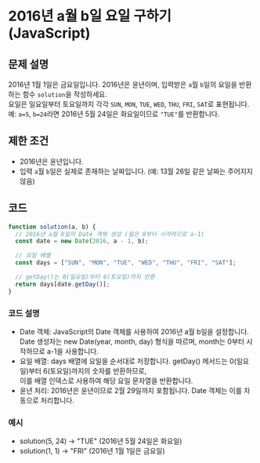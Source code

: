 # 2016년 a월 b일 요일 구하기 (JavaScript)

## 문제 설명

2016년 1월 1일은 금요일입니다. 2016년은 윤년이며, 입력받은 `a`월 `b`일의 요일을 반환하는 함수 `solution`을 작성하세요.  
요일은 일요일부터 토요일까지 각각 `SUN`, `MON`, `TUE`, `WED`, `THU`, `FRI`, `SAT`로 표현됩니다.  
예: `a=5`, `b=24`라면 2016년 5월 24일은 화요일이므로 `"TUE"`를 반환합니다.

## 제한 조건

- 2016년은 윤년입니다.
- 입력 `a`월 `b`일은 실제로 존재하는 날짜입니다. (예: 13월 26일 같은 날짜는 주어지지 않음)

## 코드

```javascript
function solution(a, b) {
  // 2016년 a월 b일의 Date 객체 생성 (월은 0부터 시작하므로 a-1)
  const date = new Date(2016, a - 1, b);

  // 요일 배열
  const days = ["SUN", "MON", "TUE", "WED", "THU", "FRI", "SAT"];

  // getDay()는 0(일요일)부터 6(토요일)까지 반환
  return days[date.getDay()];
}
```

### 코드 설명

- Date 객체: JavaScript의 Date 객체를 사용하여 2016년 a월 b일을 설정합니다.  
  Date 생성자는 new Date(year, month, day) 형식을 따르며, month는 0부터 시작하므로 a-1을 사용합니다.
- 요일 배열: days 배열에 요일을 순서대로 저장합니다. getDay() 메서드는 0(일요일)부터 6(토요일)까지의 숫자를 반환하므로,  
  이를 배열 인덱스로 사용하여 해당 요일 문자열을 반환합니다.
- 윤년 처리: 2016년은 윤년이므로 2월 29일까지 포함됩니다. Date 객체는 이를 자동으로 처리합니다.

### 예시

- solution(5, 24) → "TUE" (2016년 5월 24일은 화요일)
- solution(1, 1) → "FRI" (2016년 1월 1일은 금요일)
